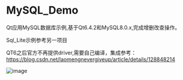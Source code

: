 # MySQL_Demo
Qt应用MySQL数据库示例,基于Qt6.4.2和MySQL8.0.x,完成增删改查操作。

Sql_Lite示例参考另一项目
 
QT6之后官方不再提供driver,需要自己编译，集成参考：https://blog.csdn.net/laomengnevergiveup/article/details/128848214

![image](https://i.ibb.co/YRbznc7/Snipaste-2023-03-29-21-02-37.jpg)
